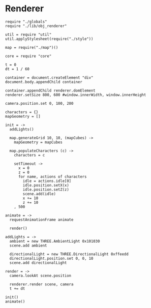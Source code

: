 Renderer
========

    require "./globals"
    require "./lib/obj_renderer"

    util = require "util"
    util.applyStylesheet(require("./style"))

    map = require("./map")()

    core = require "core"

    t = 0
    dt = 1 / 60

    container = document.createElement "div"
    document.body.appendChild container

    container.appendChild renderer.domElement
    renderer.setSize 800, 600 #window.innerWidth, window.innerHeight

    camera.position.set 0, 100, 200

    characters = {}
    mapGeometry = []

    init = ->
      addLights()

      map.generateGrid 10, 10, (mapCubes) ->
        mapGeometry = mapCubes   

      map.populateCharacters (c) ->
        characters = c
        
        setTimeout ->
          x = 0
          z = 0
          for name, actions of characters
            idle = actions.idle[0]
            idle.position.setX(x)
            idle.position.setZ(z)
            scene.add(idle)
            x += 10
            z += 10
        , 500

    animate = ->
      requestAnimationFrame animate

      render()

    addLights = ->
      ambient = new THREE.AmbientLight 0x101030
      scene.add ambient

      directionalLight = new THREE.DirectionalLight 0xffeedd
      directionalLight.position.set 0, 0, 10
      scene.add directionalLight

    render = ->
      camera.lookAt scene.position

      renderer.render scene, camera
      t += dt

    init()
    animate()
